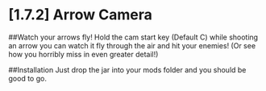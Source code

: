 [1.7.2] Arrow Camera
=================
##Watch your arrows fly!
Hold the cam start key (Default C) while shooting an arrow you can watch it fly through the air and hit your enemies! (Or see how you horribly miss in even greater detail!)

##Installation
Just drop the jar into your mods folder and you should be good to go.